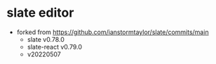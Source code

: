 # slate editor

- forked from https://github.com/ianstormtaylor/slate/commits/main
  - slate v0.78.0
  - slate-react v0.79.0
  - v20220507
